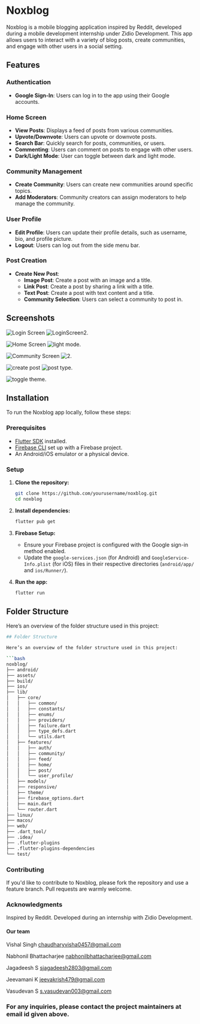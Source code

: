 # Noxblog

Noxblog is a mobile blogging application inspired by Reddit, developed during a mobile development internship under Zidio Development. This app allows users to interact with a variety of blog posts, create communities, and engage with other users in a social setting. 

## Features

### Authentication
- **Google Sign-In**: Users can log in to the app using their Google accounts.

### Home Screen
- **View Posts**: Displays a feed of posts from various communities.
- **Upvote/Downvote**: Users can upvote or downvote posts.
- **Search Bar**: Quickly search for posts, communities, or users.
- **Commenting**: Users can comment on posts to engage with other users.
- **Dark/Light Mode**: User can toggle between dark and light mode.

### Community Management
- **Create Community**: Users can create new communities around specific topics.
- **Add Moderators**: Community creators can assign moderators to help manage the community.
  
### User Profile
- **Edit Profile**: Users can update their profile details, such as username, bio, and profile picture.
- **Logout**: Users can log out from the side menu bar.

### Post Creation
- **Create New Post**: 
  - **Image Post**: Create a post with an image and a title.
  - **Link Post**: Create a post by sharing a link with a title.
  - **Text Post**: Create a post with text content and a title.
  - **Community Selection**: Users can select a community to post in.

## Screenshots
![Login Screen](assets/snapshots/login_screen1.png)      ![LoginScreen2](assets/snapshots/login_screen2.png).

![Home Screen](assets/snapshots/home_screen1.png)     ![light mode](assets/snapshots/home_screen2.png).

![Community Screen](assets/snapshots/community_screen1.png)    ![2](assets/snapshots/community_screen2.png).

![create post](assets/snapshots/text_post.png)     ![post type](assets/snapshots/create_post.png).

![toggle theme](assets/snapshots/lightmode_toggle.png).

## Installation

To run the Noxblog app locally, follow these steps:

### Prerequisites
- [Flutter SDK](https://flutter.dev/docs/get-started/install) installed.
- [Firebase CLI](https://firebase.google.com/docs/cli) set up with a Firebase project.
- An Android/iOS emulator or a physical device.

### Setup

1. **Clone the repository:**

    ```bash
    git clone https://github.com/yourusername/noxblog.git
    cd noxblog
    ```

2. **Install dependencies:**

    ```bash
    flutter pub get
    ```

3. **Firebase Setup:**
    - Ensure your Firebase project is configured with the Google sign-in method enabled.
    - Update the `google-services.json` (for Android) and `GoogleService-Info.plist` (for iOS) files in their respective directories (`android/app/` and `ios/Runner/`).

4. **Run the app:**

    ```bash
    flutter run
    ```

## Folder Structure

Here’s an overview of the folder structure used in this project:

```bash
## Folder Structure

Here’s an overview of the folder structure used in this project:

```bash
noxblog/
├── android/
├── assets/
├── build/
├── ios/
├── lib/
│   ├── core/
│   │   ├── common/
│   │   ├── constants/
│   │   ├── enums/
│   │   ├── providers/
│   │   ├── failure.dart
│   │   ├── type_defs.dart
│   │   └── utils.dart
│   ├── features/
│   │   ├── auth/
│   │   ├── community/
│   │   ├── feed/
│   │   ├── home/
│   │   ├── post/
│   │   └── user_profile/
│   ├── models/
│   ├── responsive/
│   ├── theme/
│   ├── firebase_options.dart
│   ├── main.dart
│   └── router.dart
├── linux/
├── macos/
├── web/
├── .dart_tool/
├── .idea/
├── .flutter-plugins
├── .flutter-plugins-dependencies
└── test/
```

### Contributing
If you'd like to contribute to Noxblog, please fork the repository and use a feature branch. Pull requests are warmly welcome.

### Acknowledgments
Inspired by Reddit.
Developed during an internship with Zidio Development.

#### Our team

Vishal Singh
chaudharyvisha0457@gmail.com

Nabhonil Bhattacharjee
nabhonilbhattacharjee@gmail.com

Jagadeesh S
sjagadeesh2803@gmail.com

Jeevamani K
jeevakrish479@gmail.com

Vasudevan S
s.vasudevan003@gmail.com

### For any inquiries, please contact the project maintainers at email id given above.
